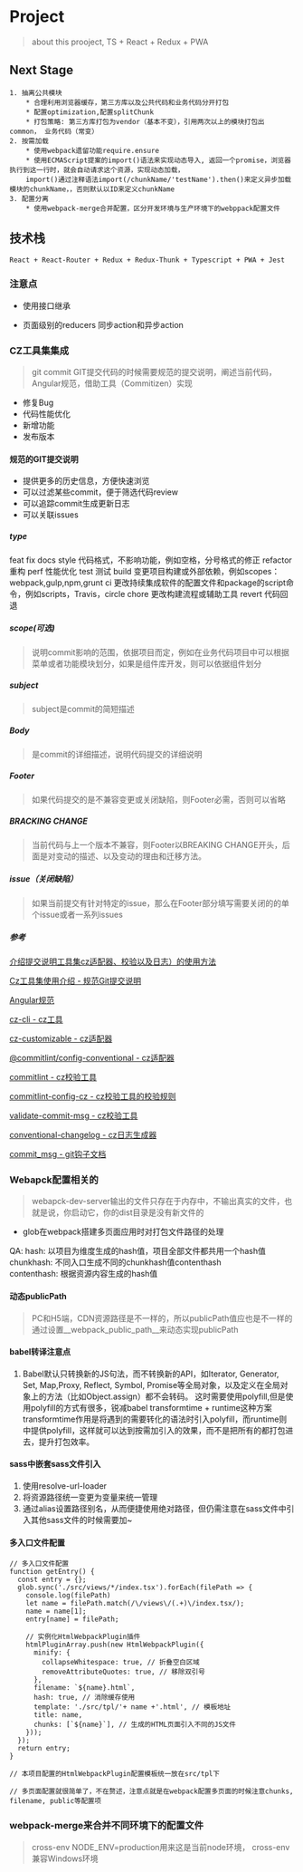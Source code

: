 # Project

> about this prooject,  TS + React + Redux + PWA

## Next Stage
    1. 抽离公共模块
        * 合理利用浏览器缓存，第三方库以及公共代码和业务代码分开打包
        * 配置optimization,配置splitChunk
        * 打包策略: 第三方库打包为vendor（基本不变），引用两次以上的模块打包出common， 业务代码（常变）
    2. 按需加载
        * 使用webpack遗留功能require.ensure
        * 使用ECMAScript提案的import()语法来实现动态导入, 返回一个promise，浏览器执行到这一行时，就会自动请求这个资源，实现动态加载，
        import()通过注释语法import(/chunkName/'testName').then()来定义异步加载模块的chunkName，，否则默认以ID来定义chunkName
    3. 配置分离
        * 使用webpack-merge合并配置，区分开发环境与生产环境下的webppack配置文件

## 技术栈

    React + React-Router + Redux + Redux-Thunk + Typescript + PWA + Jest

### 注意点

* 使用接口继承

* 页面级别的reducers    同步action和异步action

### CZ工具集集成

> git commit GIT提交代码的时候需要规范的提交说明，阐述当前代码，Angular规范，借助工具（Commitizen）实现

* 修复Bug
* 代码性能优化
* 新增功能
* 发布版本

#### 规范的GIT提交说明
* 提供更多的历史信息，方便快速浏览
* 可以过滤某些commit，便于筛选代码review
* 可以追踪commit生成更新日志
* 可以关联issues

##### type
feat
fix
docs
style 代码格式，不影响功能，例如空格，分号格式的修正
refactor 重构
perf    性能优化
test    测试
build 变更项目构建或外部依赖，例如scopes：webpack,gulp,npm,grunt
ci 更改持续集成软件的配置文件和package的script命令，例如scripts，Travis，circle
chore 更改构建流程或辅助工具
revert 代码回退

##### scope(可选)
> 说明commit影响的范围，依据项目而定，例如在业务代码项目中可以根据菜单或者功能模块划分，如果是组件库开发，则可以依据组件划分

##### subject
> subject是commit的简短描述

##### Body 
> 是commit的详细描述，说明代码提交的详细说明

##### Footer
> 如果代码提交的是不兼容变更或关闭缺陷，则Footer必需，否则可以省略

##### BRACKING CHANGE
> 当前代码与上一个版本不兼容，则Footer以BREAKING CHANGE开头，后面是对变动的描述、以及变动的理由和迁移方法。

##### issue（关闭缺陷）
> 如果当前提交有针对特定的issue，那么在Footer部分填写需要关闭的的单个issue或者一系列issues

##### 参考

[介绍提交说明工具集cz适配器、校验以及日志）的使用方法](https://link.juejin.im/?target=https%3A%2F%2Fgithub.com%2Fcommitizen%2Fcz-cli)

[Cz工具集使用介绍 - 规范Git提交说明](https://juejin.im/post/5cc4694a6fb9a03238106eb9#heading-0)

[Angular规范](https://link.juejin.im/?target=https%3A%2F%2Fdocs.google.com%2Fdocument%2Fd%2F1QrDFcIiPjSLDn3EL15IJygNPiHORgU1_OOAqWjiDU5Y%2Fedit%23heading%3Dh.greljkmo14y0)

[cz-cli - cz工具](https://link.juejin.im/?target=https%3A%2F%2Fgithub.com%2Fcommitizen%2Fcz-cli)

[cz-customizable - cz适配器](https://link.juejin.im/?target=https%3A%2F%2Fgithub.com%2Fleonardoanalista%2Fcz-customizable)

[@commitlint/config-conventional  - cz适配器](https://link.juejin.im/?target=https%3A%2F%2Fgithub.com%2Fmarionebl%2Fcommitlint%2Ftree%2Fmaster%2F%40commitlint%2Fconfig-conventional)

[commitlint - cz校验工具](https://link.juejin.im/?target=https%3A%2F%2Fgithub.com%2Fmarionebl%2Fcommitlint)

[commitlint-config-cz - cz校验工具的校验规则](https://link.juejin.im/?target=https%3A%2F%2Fgithub.com%2Fwhizark%2Fcommitlint-config-cz)

[validate-commit-msg - cz校验工具](https://link.juejin.im/?target=https%3A%2F%2Fgithub.com%2FFrikki%2Fvalidate-commit-message)

[conventional-changelog - cz日志生成器](https://link.juejin.im/?target=https%3A%2F%2Fgithub.com%2Fconventional-changelog%2Fconventional-changelog%2Ftree%2Fmaster%2Fpackages%2Fconventional-changelog)

[commit_msg - git钩子文档](https://link.juejin.im/?target=https%3A%2F%2Fgit-scm.com%2Fdocs%2Fgithooks%23_commit_msg)


### Webapck配置相关的

> webapck-dev-server输出的文件只存在于内存中，不输出真实的文件，也就是说，你启动它，你的dist目录是没有新文件的

* glob在webpack搭建多页面应用时对打包文件路径的处理

QA:
    hash: 以项目为维度生成的hash值，项目全部文件都共用一个hash值 <br />
    chunkhash: 不同入口生成不同的chunkhash值contenthash <br/>
    contenthash: 根据资源内容生成的hash值

#### 动态publicPath
> PC和H5端，CDN资源路径是不一样的，所以publicPath值应也是不一样的通过设置__webpack_public_path__来动态实现publicPath

#### babel转译注意点

1.   Babel默认只转换新的JS句法，而不转换新的API，如Iterator, Generator, Set, Map,Proxy, Reflect, Symbol, Promise等全局对象，以及定义在全局对象上的方法（比如Object.assign）都不会转码。
    这时需要使用polyfill,但是使用polyfill的方式有很多，锐减babel transformtime + runtime这种方案
    transformtime作用是将遇到的需要转化的语法时引入polyfill，而runtime则中提供polyfill，这样就可以达到按需加引入的效果，而不是把所有的都打包进去，提升打包效率。

#### sass中嵌套sass文件引入

1. 使用resolve-url-loader
2. 将资源路径统一变更为变量来统一管理
3. 通过alias设置路径别名，从而便捷使用绝对路径，但仍需注意在sass文件中引入其他sass文件的时候需要加~

#### 多入口文件配置

```(javascript)
// 多入口文件配置
function getEntry() {
  const entry = {};
  glob.sync('./src/views/*/index.tsx').forEach(filePath => {
    console.log(filePath)
    let name = filePath.match(/\/views\/(.+)\/index.tsx/);
    name = name[1];
    entry[name] = filePath;

    // 实例化HtmlWebpackPlugin插件
    htmlPluginArray.push(new HtmlWebpackPlugin({
      minify: {
        collapseWhitespace: true, // 折叠空白区域
        removeAttributeQuotes: true, // 移除双引号
      },
      filename: `${name}.html`,
      hash: true, // 消除缓存使用
      template: './src/tpl/'+ name +'.html', // 模板地址
      title: name,
      chunks: [`${name}`], // 生成的HTML页面引入不同的JS文件
    }));
  });
  return entry;
}

// 本项目配置的HtmlWebpackPlugin配置模板统一放在src/tpl下

// 多页面配置就很简单了，不在赘述，注意点就是在webpack配置多页面的时候注意chunks, filename, public等配置项
```

### webpack-merge来合并不同环境下的配置文件

> cross-env NODE_ENV=production用来这是当前node环境， cross-env兼容Windows环境
